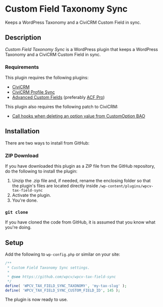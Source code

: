 # Custom Field Taxonomy Sync

Keeps a WordPress Taxonomy and a CiviCRM Custom Field in sync.

## Description

*Custom Field Taxonomy Sync* is a WordPress plugin that keeps a WordPress Taxonomy and a CiviCRM Custom Field in sync.

### Requirements

This plugin requires the following plugins:

* [CiviCRM](https://civicrm.org/download)
* [CiviCRM Profile Sync](https://wordpress.org/plugins/civicrm-wp-profile-sync/)
* [Advanced Custom Fields](https://wordpress.org/plugins/advanced-custom-fields/) (preferably [ACF Pro](https://www.advancedcustomfields.com/pro/))

This plugin also requires the following patch to CiviCRM:

* [Call hooks when deleting an option value from CustomOption BAO](https://github.com/civicrm/civicrm-core/pull/23834)

## Installation

There are two ways to install from GitHub:

### ZIP Download

If you have downloaded this plugin as a ZIP file from the GitHub repository, do the following to install the plugin:

1. Unzip the .zip file and, if needed, rename the enclosing folder so that the plugin's files are located directly inside `/wp-content/plugins/wpcv-tax-field-sync`
2. Activate the plugin.
3. You're done.

### `git clone`

If you have cloned the code from GitHub, it is assumed that you know what you're doing.

## Setup

Add the following to `wp-config.php` or similar on your site:

```php
/**
 * Custom Field Taxonomy Sync settings.
 *
 * @see https://github.com/wpcv/wpcv-tax-field-sync
 */
define( 'WPCV_TAX_FIELD_SYNC_TAXONOMY', 'my-tax-slug' );
define( 'WPCV_TAX_FIELD_SYNC_CUSTOM_FIELD_ID', 145 );
```

The plugin is now ready to use.
